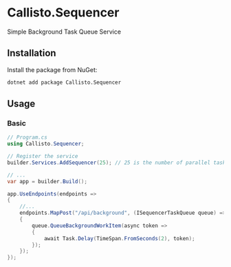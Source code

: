 # Callisto.Sequencer

Simple Background Task Queue Service

## Installation

Install the package from NuGet:

```bash
dotnet add package Callisto.Sequencer
```

## Usage

### Basic

```csharp
// Program.cs
using Callisto.Sequencer;

// Register the service
builder.Services.AddSequencer(25); // 25 is the number of parallel tasks to run, default is 1

// ...
var app = builder.Build();

app.UseEndpoints(endpoints =>
{
    //...
    endpoints.MapPost("/api/background", (ISequencerTaskQueue queue) =>
    {
        queue.QueueBackgroundWorkItem(async token =>
        {
            await Task.Delay(TimeSpan.FromSeconds(2), token);
        });
    });
});
```
